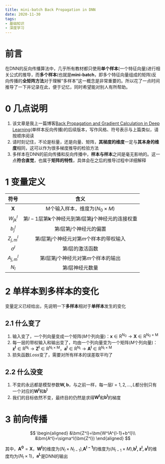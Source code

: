 ```yaml
---
title: mini-batch Back Propagation in DNN
date: 2020-11-30
tags:
- 基础知识
- 深度学习
---
```


# 前言
在DNN的反向传播算法中，几乎所有教材都只使用**单个样本**(一个特征向量)进行相关公式的推导，而**多个样本**(也就是**mini-batch**，即多个特征向量组成的矩阵)反向传播的**全矩阵方法**对于理解“多样本”这一概念是非常重要的。所以花了一点时间推导了一下并记录在此，便于记忆，同时希望能对别人有所帮助。

# 0 几点说明
1. 该文章是我上一篇博客[Back Propagation and Gradient Calculation in Deep Learning](https://hannlp.github.io/2020-11-06-Back-Propagation-and-Gradient-Calculation-in-Deep-Learning/)(单样本反向传播)的后续版本，写作风格、符号表示与上篇类似，请按顺序阅读
2. 请时刻记住，不论是标量，还是向量、矩阵，**其梯度的维度**一定与**其本身的维度**相同，这可以作为很多梯度推导的检验方法
3. 多样本在DNN的前向传播和反向传播中，**样本与样本**之间是毫无影响的。这一点**符合直觉**，也属于**矩阵的特性**，具体会在之后的推导过程中详细解释

# 1 变量定义

|    符号     |                               含义                               |
| :---------: | :--------------------------------------------------------------: |
|  $\bm{X}$   |                M个输入样本，维度为($N_0\times M$)                |
| $W_{jk}^l$  | 第$l-1$层第$\bm{k}$个神经元到第$l$层第$\bm{j}$个神经元的连接权重 |
|   $b_j^l$   |                    第$l$层第$j$个神经元的偏置                    |
| $Z_{j,m}^l$ |           第$l$层第$j$个神经元对第$m$个样本的带权输入            |
| $\sigma^l$  |                        第$l$层的激活函数                         |
| $A_{j,m}^l$ |             第$l$层第$j$个神经元对第$m$个样本的输出              |
|    $N_l$    |                        第$l$层神经元数量                         |

# 2 单样本到多样本的变化
变量定义已经给出，先说明一下**多样本**相对于**单样本**发生的变化

## 2.1 什么变了
1. 输入变了，一个列向量变成一个矩阵($M$个列向量)：$\bm{x}\in \bm{\mathrm{R^{N_0}}}\rightarrow\bm{X}\in \bm{\mathrm{R^{N_0\times M}}}$
2. 每一层的带权输入和输出变了，均由一个列向量变为一个矩阵($M$个列向量)：$\bm{z^l}\in \bm{\mathrm{R^{N_l}}}\rightarrow\bm{Z^l}\in \bm{\mathrm{R^{N_l\times M}}}，\bm{a^l}\in \bm{\mathrm{R^{N_l}}}\rightarrow\bm{A^l}\in \bm{\mathrm{R^{N_l\times M}}}$
3. 损失函数$Loss$变了，需要对所有样本的误差取平均了

## 2.2 什么没变
1. 不变的永远都是模型参数$\bm{W,b}$，与之前一样，每一层$l=1,2,...,L$都分别只有一个对应的$\bm{W^l}$和$\bm{b^l}$
2. 我们的目标依然不变，最终目的仍然是求得$\bm{W^l}$和$\bm{b^l}$的梯度

# 3 前向传播
$$
\begin{aligned}
&\bm{Z^l}=\bm{W^lA^{l-1}+b^l}\\
&\bm{A^l}=\sigma^l(\bm{Z^l})     
\end{aligned}
$$

其中，$\bm{A^0}=\bm{X}$，$\bm{W^l}$的维度为$(N_{l}\times N_{l-1})$,$\bm{A^{l-1}}$的维度为$(N_{l-1}\times M)$,$\bm{b^l,z^l,a^l}$的维度均为$(N_l\times1)$，$\bm{a^L}$是DNN的输出
